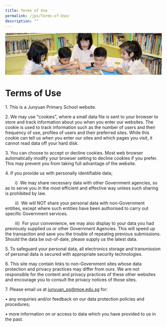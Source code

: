 ```yaml
---
title: Terms of Use
permalink: /jps/Terms-of-Use/
description: ""
---
```

![](/images/banner.gif)

Terms of Use
============

1\. This is a Junyuan Primary School website.

2\. We may use "cookies", where a small data file is sent to your browser to store and track information about you when you enter our websites. The cookie is used to track information such as the number of users and their frequency of use, profiles of users and their preferred sites. While this cookie can tell us when you enter our sites and which pages you visit, it cannot read data off your hard disk.

3\. You can choose to accept or decline cookies. Most web browser automatically modify your browser setting to decline cookies if you prefer. This may prevent you from taking full advantage of the website.

4\. If you provide us with personally identifiable data;

        i)  We may share necessary data with other Government agencies, so as to serve you in the most efficient and effective way unless such sharing is prohibited by law.

  

  

        ii)  We will NOT share your personal data with non-Government entities, except where such entities have been authorised to carry out specific Government services.

  

  

        iii)  For your convenience, we may also display to your data you had previously supplied us or other Government Agencies. This will speed up the transaction and save you the trouble of repeating previous submissions. Should the data be out-of-date, please supply us the latest data.
				

5\. To safeguard your personal data, all electronics storage and transmission of personal data is secured with appropriate security technologies.

6\. This site may contain links to non-Government sites whose data protection and privacy practices may differ from ours. We are not responsible for the content and privacy practices of these other websites and encourage you to consult the privacy notices of those sites.

7\. Please email us at junyuan_ps@moe.edu.sg for:

• any enquiries and/or feedback on our data protection policies and procedures;

• more information on or access to data which you have provided to us in the past.